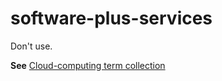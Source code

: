 # software-plus-services

Don't use.

**See** [Cloud-computing term collection](/style-guide/a-z-word-list-term-collections/term-collections/cloud-computing-terms)
